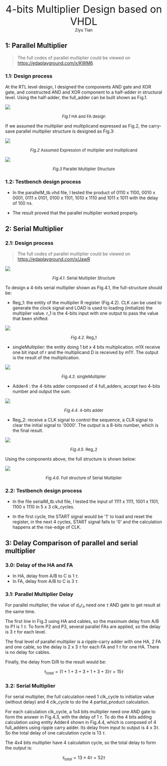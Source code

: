 <div align='center' ><font size ='6'>4-bits Multiplier Design based on VHDL </font> </div>

<div align='center' ><font size ='2'>Ziyu Tian</font> </div>

## 1: Parallel Multiplier 

> The full codes of parallel multiplier could be viewed on https://edaplayground.com/x/KWM6.

### 1.1: Design process

At the RTL level design, I designed the components AND gate and XOR gate, and constructed AND and XOR component to a half-adder in structural level. Using the half-adder, the full_adder can be built shown as Fig.1.

![](image/2023-04-29-20-36-26.png)
<font size=2><center>*Fig.1* HA and FA design</center></font>

If we assumed the multiplier and multiplicand expressed as Fig.2, the carry-save parallel multiplier structure is designed as Fig.3:

![](image/2023-04-29-20-58-06.png)
<font size=2><center>*Fig.2* Assumed Expression of multiplier and multiplicand</center></font>


![](image/2023-04-29-21-01-29.png)
<font size=2><center>*Fig.3* Parallel Multiplier Structure</center></font>

### 1.2: Testbench design process 

- In the parallelM_tb.vhd file, I tested the product of 0110 x 1100, 0010 x 0001, 0111 x 0101, 0100 x 1101, 1010 x 1110 and 1011 x 1011 with the delay of 100 ns.

- The result proved that the parallel multiplier worked properly.


## 2: Serial Multiplier 

### 2.1: Design process 
> The full codes of parallel multiplier could be viewed on https://edaplayground.com/x/JawR

![](image/2023-04-30-00-15-46.png)
<font size=2><center>*Fig.4.1*. Serial Multiplier Structure</center></font>

To design a 4-bits serial multiplier shown as Fig.4.1, the full-structure should be:

- Reg_1: the entity of the multiplier R register (Fig.4.2). CLK can be used to generate the clock signal and LOAD is used to loading (initialize) the multiplier value. r_1 is the 4-bits input with one output to pass the value that been shifted.

![](image/2023-04-30-00-22-47.png)
<font size=2><center>*Fig.4.2*. Reg_1</center></font>


- singleMultiplier: the entity doing 1 bit x 4 bits multiplication. m1X receive one bit input of r and the multiplicand D is received by m1Y. The output is the result of the multiplication.


![](image/2023-04-30-00-27-06.png)
<font size=2><center>*Fig.4.3*. singleMultiplier</center></font>

- Adder4 : the 4-bits adder composed of 4 full_adders, accept two 4-bits number and output the sum.


![](image/2023-04-30-00-38-31.png)
<font size=2><center>*Fig.4.4*. 4-bits adder</center></font>

- Reg_2: receive a CLK signal to control the sequence, a CLR signal to clear the initial signal to '0000'. The output is a 8-bits number, which is the final result.

![](image/2023-04-30-08-10-45.png)
<font size=2><center>*Fig.4.5*. Reg_2</center></font>



Using the components above, the full structure is shown below:

![](image/2023-04-30-08-19-08.png)
<font size=2><center>*Fig.4.6*. Full structure of Serial Multiplier</center></font>

### 2.2: Testbench design process 

- In the file serialM_tb.vhd file, I tested the input of 1111 x 1111, 1001 x 1101, 1100 x 1110 in 5 x 3 clk_cycles. 

- In the first cycle, the START signal would be '1' to load and reset the register, in the next 4 cycles, START signal falls to '0' and the calculation happens at the rise-edge of CLK.


## 3: Delay Comparison of parallel and serial multiplier 

### 3.0: Delay of the HA and FA
- In HA, delay from A/B to C is 1 $\tau$.
- In FA, delay from A/B to C is 3 $\tau$.
### 3.1: Parallel Multiplier Delay

For parallel multiplier, the value of $d_nr_n$ need one $\tau$ AND gate to get result at the same time.

The first line in Fig.3 using HA and cables, so the maximum delay from A/B to P1 is 1 $\tau$. To form P2 and P3, several parallel FAs are applied, so the delay is 3 $\tau$ for each level.

The final level of parallel multiplier is a ripple-carry adder with one HA, 2 FA and one cable, so the delay is 2 x 3 $\tau$ for each FA and 1 $\tau$ for one HA. There is no delay for cables.

Finally, the delay from D/R to the result would be:

$$
\tau_{total} = (1+1+3+3+1+3+3)\tau = 15\tau
$$


### 3.2: Serial Multiplier 

For serial multiplier, the full calculation need 1 clk_cycle to initialize value (without delay) and 4 clk_cycle to do the 4 partial_product calculation.

For each calculation clk_cycle, a 1x4 bits multiplier need one AND gate to form the answer in Fig.4.3, with the delay of 1 $\tau$. To do the 4 bits adding calculation using entity Adder4 shown in Fig.4.4, which is composed of 4 full_adders using ripple carry adder. Its delay from input to output is 4 x 3$\tau$. So the total delay of one calculation cycle is 13 $\tau$.

The 4x4 bits multiplier have 4 calculation cycle, so the total delay to form the output is:

$$
\tau_{total} = 13 \times 4 \tau = 52 \tau
$$

